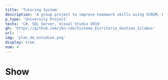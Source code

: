 ```yaml
---
title: 'Tutoring System'
description: 'A group project to improve teamwork skills using SCRUM, Desktop application for organization and distribution of tutor teachers at the university.'
p_type: 'University Project'
techs: 'C#, SQL Server, Visual Studio 2019'
gh: 'https://github.com/jhn-cde/Sistema_Escritorio_Gestion_Silabos'
url: ''
img: 'plan_de_estudios.png'
display: true
num: 4
---
```

# Show
